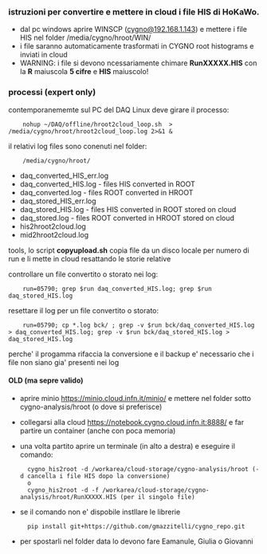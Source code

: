 ### istruzioni per convertire e mettere in cloud i file HIS di HoKaWo.

* dal pc windows aprire WINSCP (cygno@192.168.1.143) e mettere i file HIS nel folder /media/cygno/hroot/WIN/
* i file saranno automaticamente trasformati in CYGNO root histograms e inviati in cloud
* WARNING: i file si devono ncessariamente chimare **RunXXXXX.HIS** con la **R** maiuscola **5 cifre** e **HIS** maiuscolo!


### processi (expert only) ###

contemporanememte sul PC del DAQ Linux deve girare il processo:

        nohup ~/DAQ/offline/hroot2cloud_loop.sh  > /media/cygno/hroot/hroot2cloud_loop.log 2>&1 &
        
il relativi log files sono conenuti nel folder:

        /media/cygno/hroot/

* daq_converted_HIS_err.log
* daq_converted_HIS.log - files HIS converted in ROOT
* daq_converted.log - files ROOT converted in HROOT
* daq_stored_HIS_err.log
* daq_stored_HIS.log - files HIS converted in ROOT stored on cloud
* daq_stored.log - files ROOT converted in HROOT stored on cloud
* his2hroot2cloud.log
* mid2hroot2cloud.log

tools, lo script **copyupload.sh** copia file da un disco locale per numero di run e li mette in cloud resattando le storie relative 

controllare un file  convertito o storato nei log:

        run=05790; grep $run daq_converted_HIS.log; grep $run daq_stored_HIS.log
        
resettare il log per un file convertito o storato:

        run=05790; cp *.log bck/ ; grep -v $run bck/daq_converted_HIS.log > daq_converted_HIS.log; grep -v $run bck/daq_stored_HIS.log > daq_stored_HIS.log

perche' il progamma rifaccia la conversione e il backup e' necessario che i file non siano gia' presenti nei log

#### OLD (ma sepre valido)

* aprire minio https://minio.cloud.infn.it/minio/ e mettere nel folder  sotto cygno-analysis/hroot (o dove si preferisce)
* collegarsi alla cloud https://notebook.cygno.cloud.infn.it:8888/ e far partire un container (anche con poca memoria) 
* una volta partito aprire un terminale (in alto a destra) e eseguire il comando:

        cygno_his2root -d /workarea/cloud-storage/cygno-analysis/hroot (-d cancella i file HIS dopo la conversione)
        o
        cygno_his2root -d -f /workarea/cloud-storage/cygno-analysis/hroot/RunXXXXX.HIS (per il singolo file)
  
* se il comando non e' dispobile instllare le librerie 

        pip install git+https://github.com/gmazzitelli/cygno_repo.git

* per spostarli nel folder data lo devono fare Eamanule, Giulia o Giovanni
